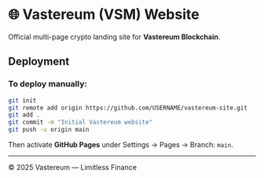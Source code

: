 # 🌐 Vastereum (VSM) Website

Official multi-page crypto landing site for **Vastereum Blockchain**.

## Deployment

### To deploy manually:
```bash
git init
git remote add origin https://github.com/USERNAME/vastereum-site.git
git add .
git commit -m "Initial Vastereum website"
git push -u origin main
```

Then activate **GitHub Pages** under Settings → Pages → Branch: `main`.

---
© 2025 Vastereum — Limitless Finance
